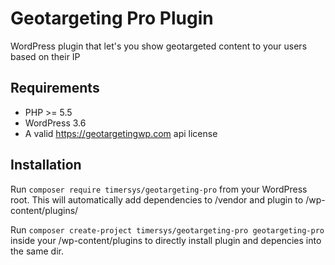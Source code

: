 Geotargeting Pro Plugin
=========================

WordPress plugin that let's you show geotargeted content to your users based on their IP

Requirements
--------
* PHP >= 5.5
* WordPress 3.6
* A valid https://geotargetingwp.com api license

Installation
--------

Run `composer require timersys/geotargeting-pro` from your WordPress root. This will automatically add dependencies to /vendor and plugin to /wp-content/plugins/

Run `composer create-project timersys/geotargeting-pro geotargeting-pro` inside your /wp-content/plugins to directly install plugin and depencies into the same dir.
